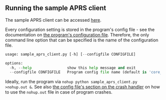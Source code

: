 ## Running the sample APRS client

The sample APRS client can be accessed [here](https://github.com/joergschultzelutter/core-aprs-client/tree/master/sample_aprs_client).

Every configuration setting is stored in the program's config file - see the documentation on [the program's configuration file](configuration.md). Therefore, the only command line option that can be specified is the name of the configuration file.

```python
usage: sample_aprs_client.py [-h] [--configfile CONFIGFILE]

options:
  -h, --help                show this help message and exit
  --configfile CONFIGFILE   Program config file name (default is 'core_aprs_client.cfg')
```
 Ideally, run the program via `nohup python sample_aprs_client.py >nohup.out &`. See also [the config file's section on the crash handler](configuration_subsections/config_crash_handler.md) on how to use the `nohup.out` file in case of program crashes.
